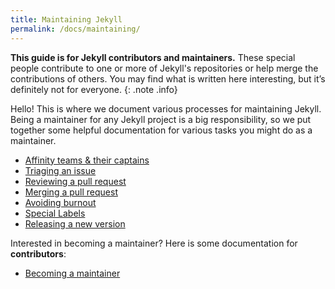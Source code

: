 ```yaml
---
title: Maintaining Jekyll
permalink: /docs/maintaining/
---
```


**This guide is for Jekyll contributors and maintainers.** These special people contribute to one or more of Jekyll's repositories or help merge the contributions of others. You may find what is written here interesting, but it’s definitely not for everyone.
{: .note .info}

Hello! This is where we document various processes for maintaining Jekyll. Being a maintainer for any Jekyll project is a big responsibility, so we put together some helpful documentation for various tasks you might do as a maintainer.

- [Affinity teams & their captains](affinity-team-captain/)
- [Triaging an issue](triaging-an-issue/)
- [Reviewing a pull request](reviewing-a-pull-request/)
- [Merging a pull request](merging-a-pull-request/)
- [Avoiding burnout](avoiding-burnout/)
- [Special Labels](special-labels/)
- [Releasing a new version](releasing-a-new-version/)

Interested in becoming a maintainer? Here is some documentation for **contributors**:

- [Becoming a maintainer](becoming-a-maintainer/)
